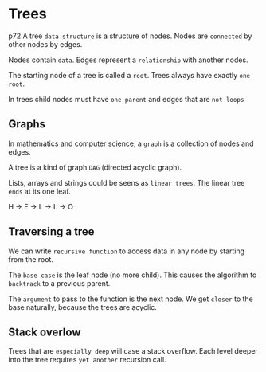 # Trees
  p72
A tree `data structure` is a structure of nodes. 
Nodes are `connected` by other nodes by edges.

Nodes contain `data`.
Edges represent a `relationship` with another nodes.

The starting node of a tree is called a `root`.
Trees always have exactly `one root`.

In trees child nodes must have `one parent` and 
edges that are `not loops`

## Graphs

In mathematics and computer science, a `graph` is a 
collection of nodes and edges.

A tree is a kind of graph `DAG` (directed acyclic graph).

Lists, arrays and strings could be seens as `linear trees`.
The linear tree `ends` at its one leaf.

H -> E -> L -> L -> O

## Traversing a tree

We can write `recursive function` to access data in any node 
by starting from the root. 

The `base case` is the leaf node (no more child).
This causes the algorithm to `backtrack` to a previous parent.

The `argument` to pass to the function is the next node.
We get `closer` to the base naturally, because the trees are acyclic.

## Stack overlow

Trees that are `especially deep` will case a stack overflow.
Each level deeper into the tree requires `yet another` recursion call.